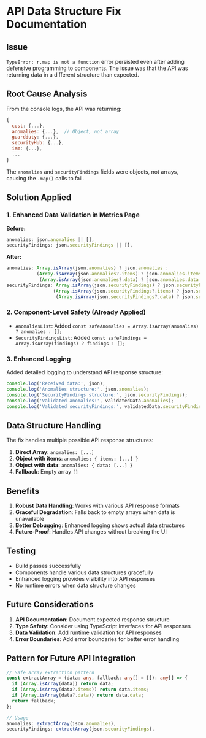 # API Data Structure Fix Documentation

## Issue
`TypeError: r.map is not a function` error persisted even after adding defensive programming to components. The issue was that the API was returning data in a different structure than expected.

## Root Cause Analysis
From the console logs, the API was returning:
```javascript
{
  cost: {...},
  anomalies: {...},  // Object, not array
  guardduty: {...},
  securityHub: {...},
  iam: {...},
  ...
}
```

The `anomalies` and `securityFindings` fields were objects, not arrays, causing the `.map()` calls to fail.

## Solution Applied

### 1. Enhanced Data Validation in Metrics Page

**Before:**
```typescript
anomalies: json.anomalies || [],
securityFindings: json.securityFindings || [],
```

**After:**
```typescript
anomalies: Array.isArray(json.anomalies) ? json.anomalies : 
           (Array.isArray(json.anomalies?.items) ? json.anomalies.items : 
            (Array.isArray(json.anomalies?.data) ? json.anomalies.data : [])),
securityFindings: Array.isArray(json.securityFindings) ? json.securityFindings : 
                 (Array.isArray(json.securityFindings?.items) ? json.securityFindings.items : 
                  (Array.isArray(json.securityFindings?.data) ? json.securityFindings.data : [])),
```

### 2. Component-Level Safety (Already Applied)
- `AnomaliesList`: Added `const safeAnomalies = Array.isArray(anomalies) ? anomalies : [];`
- `SecurityFindingsList`: Added `const safeFindings = Array.isArray(findings) ? findings : [];`

### 3. Enhanced Logging
Added detailed logging to understand API response structure:
```typescript
console.log('Received data:', json);
console.log('Anomalies structure:', json.anomalies);
console.log('SecurityFindings structure:', json.securityFindings);
console.log('Validated anomalies:', validatedData.anomalies);
console.log('Validated securityFindings:', validatedData.securityFindings);
```

## Data Structure Handling

The fix handles multiple possible API response structures:

1. **Direct Array**: `anomalies: [...]`
2. **Object with items**: `anomalies: { items: [...] }`
3. **Object with data**: `anomalies: { data: [...] }`
4. **Fallback**: Empty array `[]`

## Benefits

1. **Robust Data Handling**: Works with various API response formats
2. **Graceful Degradation**: Falls back to empty arrays when data is unavailable
3. **Better Debugging**: Enhanced logging shows actual data structures
4. **Future-Proof**: Handles API changes without breaking the UI

## Testing

- Build passes successfully
- Components handle various data structures gracefully
- Enhanced logging provides visibility into API responses
- No runtime errors when data structure changes

## Future Considerations

1. **API Documentation**: Document expected response structure
2. **Type Safety**: Consider using TypeScript interfaces for API responses
3. **Data Validation**: Add runtime validation for API responses
4. **Error Boundaries**: Add error boundaries for better error handling

## Pattern for Future API Integration

```typescript
// Safe array extraction pattern
const extractArray = (data: any, fallback: any[] = []): any[] => {
  if (Array.isArray(data)) return data;
  if (Array.isArray(data?.items)) return data.items;
  if (Array.isArray(data?.data)) return data.data;
  return fallback;
};

// Usage
anomalies: extractArray(json.anomalies),
securityFindings: extractArray(json.securityFindings),
```
